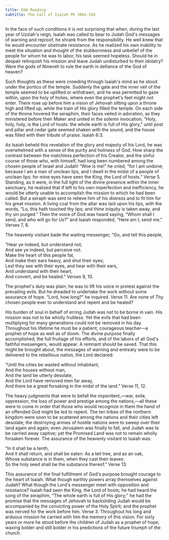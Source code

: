 ```yaml
---
title: EGW Reading
subtitle: The Call of Isaiah PK 306d-310
---
```


In the face of such conditions it is not surprising that when, during the last year of Uzziah's reign, Isaiah was called to bear to Judah God's messages of warning and reproof, he shrank from the responsibility. He well knew that he would encounter obstinate resistance. As he realized his own inability to meet the situation and thought of the stubbornness and unbelief of the people for whom he was to labor, his task seemed hopeless. Should he in despair relinquish his mission and leave Judah undisturbed to their idolatry? Were the gods of Nineveh to rule the earth in defiance of the God of heaven?

Such thoughts as these were crowding through Isaiah's mind as he stood under the portico of the temple. Suddenly the gate and the inner veil of the temple seemed to be uplifted or withdrawn, and he was permitted to gaze within, upon the holy of holies, where even the prophet's feet might not enter. There rose up before him a vision of Jehovah sitting upon a throne high and lifted up, while the train of His glory filled the temple. On each side of the throne hovered the seraphim, their faces veiled in adoration, as they ministered before their Maker and united in the solemn invocation, “Holy, holy, holy, is the Lord of hosts: the whole earth is full of His glory,” until post and pillar and cedar gate seemed shaken with the sound, and the house was filled with their tribute of praise. Isaiah 6:3.

As Isaiah beheld this revelation of the glory and majesty of his Lord, he was overwhelmed with a sense of the purity and holiness of God. How sharp the contrast between the matchless perfection of his Creator, and the sinful course of those who, with himself, had long been numbered among the chosen people of Israel and Judah! “Woe is me!” he cried; “for I am undone; because I am a man of unclean lips, and I dwell in the midst of a people of unclean lips: for mine eyes have seen the King, the Lord of hosts.” Verse 5. Standing, as it were, in the full light of the divine presence within the inner sanctuary, he realized that if left to his own imperfection and inefficiency, he would be utterly unable to accomplish the mission to which he had been called. But a seraph was sent to relieve him of his distress and to fit him for his great mission. A living coal from the altar was laid upon his lips, with the words, “Lo, this hath touched thy lips; and thine iniquity is taken away, and thy sin purged.” Then the voice of God was heard saying, “Whom shall I send, and who will go for Us?” and Isaiah responded, “Here am I; send me.” Verses 7, 8.

The heavenly visitant bade the waiting messenger, “Go, and tell this people,

“Hear ye indeed, but understand not;\
And see ye indeed, but perceive not.\
Make the heart of this people fat,\
And make their ears heavy, and shut their eyes;\
Lest they see with their eyes, and hear with their ears,\
And understand with their heart,\
And convert, and be healed.” Verses 9, 10.

The prophet's duty was plain; he was to lift his voice in protest against the prevailing evils. But he dreaded to undertake the work without some assurance of hope. “Lord, how long?” he inquired. Verse 11. Are none of Thy chosen people ever to understand and repent and be healed?

His burden of soul in behalf of erring Judah was not to be borne in vain. His mission was not to be wholly fruitless. Yet the evils that had been multiplying for many generations could not be removed in his day. Throughout his lifetime he must be a patient, courageous teacher—a prophet of hope as well as of doom. The divine purpose finally accomplished, the full fruitage of his efforts, and of the labors of all God's faithful messengers, would appear. A remnant should be saved. That this might be brought about, the messages of warning and entreaty were to be delivered to the rebellious nation, the Lord declared:

“Until the cities be wasted without inhabitant,\
And the houses without man,\
And the land be utterly desolate,\
And the Lord have removed men far away,\
And there be a great forsaking in the midst of the land.” Verse 11, 12.

The heavy judgments that were to befall the impenitent,—war, exile, oppression, the loss of power and prestige among the nations,—all these were to come in order that those who would recognize in them the hand of an offended God might be led to repent. The ten tribes of the northern kingdom were soon to be scattered among the nations and their cities left desolate; the destroying armies of hostile nations were to sweep over their land again and again; even Jerusalem was finally to fall, and Judah was to be carried away captive; yet the Promised Land was not to remain wholly forsaken forever. The assurance of the heavenly visitant to Isaiah was:

“In it shall be a tenth,\
And it shall return, and shall be eaten: As a teil tree, and as an oak,\
Whose substance is in them, when they cast their leaves:\
So the holy seed shall be the substance thereof.” Verse 13.

This assurance of the final fulfillment of God's purpose brought courage to the heart of Isaiah. What though earthly powers array themselves against Judah? What though the Lord's messenger meet with opposition and resistance? Isaiah had seen the King, the Lord of hosts; he had heard the song of the seraphim, “The whole earth is full of His glory;” he had the promise that the messages of Jehovah to backsliding Judah would be accompanied by the convicting power of the Holy Spirit; and the prophet was nerved for the work before him. Verse 3. Throughout his long and arduous mission he carried with him the memory of this vision. For sixty years or more he stood before the children of Judah as a prophet of hope, waxing bolder and still bolder in his predictions of the future triumph of the church.